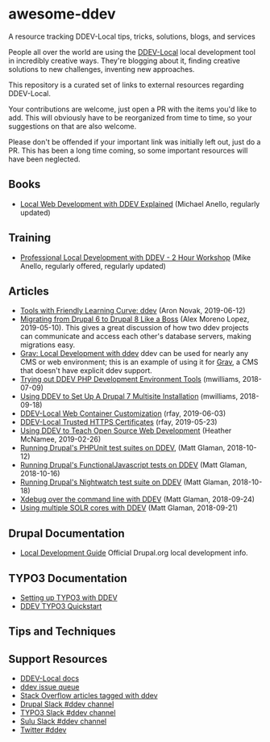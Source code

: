 # awesome-ddev
A resource tracking DDEV-Local tips, tricks, solutions, blogs, and services

People all over the world are using the [DDEV-Local](https://github.com/drud/ddev) local development tool in incredibly creative ways. They're blogging about it, finding creative solutions to new challenges, inventing new approaches.

This repository is a curated set of links to external resources regarding DDEV-Local.

Your contributions are welcome, just open a PR with the items you'd like to add. This will obviously have to be reorganized from time to time, so your suggestions on that are also welcome.

Please don't be offended if your important link was initially left out, just do a PR. This has been a long time coming, so some important resources will have been neglected.

## Books

* [Local Web Development with DDEV Explained](https://www.amazon.com/Local-Development-Explained-Step-Step/dp/1731048858/ref=tmm_pap_swatch_0) (Michael Anello, regularly updated)

## Training

* [Professional Local Development with DDEV - 2 Hour Workshop](https://www.drupaleasy.com/ddev) (Mike Anello, regularly offered, regularly updated)

## Articles

* [Tools with Friendly Learning Curve: ddev](https://www.gizra.com/content/friendly-tools-ddev/?utm_campaign=coschedule&utm_source=twitter&utm_medium=webwashnet) (Aron Novak, 2019-06-12)
* [Migrating from Drupal 6 to Drupal 8 Like a Boss](https://dev.acquia.com/blog/migrating-drupal-6-drupal-8-boss) (Alex Moreno Lopez, 2019-05-10). This gives a great discussion of how two ddev projects can communicate and access each other's database servers, making migrations easy.
* [Grav: Local Development with ddev](https://learn.getgrav.org/15/webservers-hosting/local-development-with-ddev) ddev can be used for nearly any CMS or web environment; this is an example of using it for [Grav](https://getgrav.org/), a CMS that doesn't have explicit ddev support.
* [Trying out DDEV PHP Development Environment Tools](https://www.monarchdigital.com/blog/2018-07-09/trying-out-ddev-php-development-environment-tools) (mwilliams, 2018-07-09)
* [Using DDEV to Set Up A Drupal 7 Multisite Installation](https://www.monarchdigital.com/blog/2018-09-18/use-ddev-set-drupal-7-multisite-installation) (mwilliams, 2018-09-18)
* [DDEV-Local Web Container Customization](https://www.drud.com/ddev-local/ddev-local-web-container-customization-in-v1-8-0/) (rfay, 2019-06-03)
* [DDEV-Local Trusted HTTPS Certificates](https://www.drud.com/ddev-local/ddev-local-trusted-https-certificates/) (rfay, 2019-05-23)
* [Using DDEV to Teach Open Source Web Development](https://www.drud.com/ddev-local/using-ddev-to-teach-open-source-web-development/) (Heather McNamee, 2019-02-26)
* [Running Drupal's PHPUnit test suites on DDEV](https://glamanate.com/blog/running-drupals-phpunit-test-suites-ddev), (Matt Glaman, 2018-10-12)
* [Running Drupal's FunctionalJavascript tests on DDEV](https://glamanate.com/blog/running-drupals-functionaljavascript-tests-ddev) (Matt Glaman, 2018-10-16)
* [Running Drupal's Nightwatch test suite on DDEV](https://glamanate.com/blog/running-drupals-nightwatch-test-suite-ddev) (Matt Glaman, 2018-10-18)
* [Xdebug over the command line with DDEV](https://glamanate.com/blog/xdebug-over-command-line-ddev) (Matt Glaman, 2018-09-24)
* [Using multiple SOLR cores with DDEV](https://glamanate.com/blog/using-multiple-solr-cores-ddev) (Matt Glaman, 2018-09-21)

## Drupal Documentation

* [Local Development Guide](https://www.drupal.org/docs/official_docs/en/_local_development_guide.html) Official Drupal.org local development info.

## TYPO3 Documentation

* [Setting up TYPO3 with DDEV](https://docs.typo3.org/m/typo3/guide-contributionworkflow/master/en-us/Appendix/SettingUpTypo3Ddev.html)
* [DDEV TYPO3 Quickstart](https://ddev.readthedocs.io/en/latest/users/cli-usage/#typo3-quickstart)

## Tips and Techniques


## Support Resources

* [DDEV-Local docs](https://ddev.readthedocs.io/en/stable/)
* [ddev issue queue](https://github.com/drud/ddev/issues)
* [Stack Overflow articles tagged with ddev](https://stackoverflow.com/tags/ddev)
* [Drupal Slack #ddev channel](https://www.drupal.org/slack)
* [TYPO3 Slack #ddev channel](https://my.typo3.org/index.php?id=35)
* [Sulu Slack #ddev channel](https://sulu.io/en/contact)
* [Twitter #ddev](https://twitter.com/search?f=tweets&vertical=default&q=%23ddev&src=typd)

